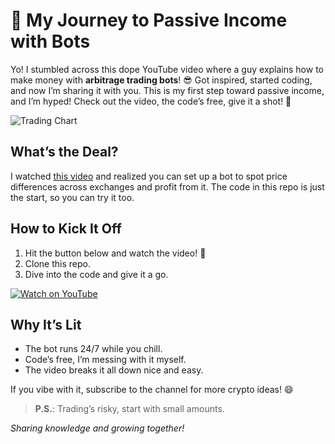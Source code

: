 # 💸 My Journey to Passive Income with Bots

Yo! I stumbled across this dope YouTube video where a guy explains how to make money with **arbitrage trading bots**! 😎 Got inspired, started coding, and now I’m sharing it with you. This is my first step toward passive income, and I’m hyped! Check out the video, the code’s free, give it a shot! 🚀

![Trading Chart](https://media.giphy.com/media/xT9IgzoKnwFNmISR8I/giphy.gif)

## What’s the Deal?
I watched [this video](https://www.youtube.com/watch?v=v0-GjIm0HD0) and realized you can set up a bot to spot price differences across exchanges and profit from it. The code in this repo is just the start, so you can try it too.

## How to Kick It Off
1. Hit the button below and watch the video! 🎥
2. Clone this repo.
3. Dive into the code and give it a go.

<a href="https://www.youtube.com/watch?v=v0-GjIm0HD0">
  <img src="https://img.shields.io/badge/YouTube-Watch%20Now-red?style=for-the-badge&logo=youtube" alt="Watch on YouTube">
</a>

## Why It’s Lit
- The bot runs 24/7 while you chill.
- Code’s free, I’m messing with it myself.
- The video breaks it all down nice and easy.

If you vibe with it, subscribe to the channel for more crypto ideas! 😄

> **P.S.**: Trading’s risky, start with small amounts.

*Sharing knowledge and growing together!*